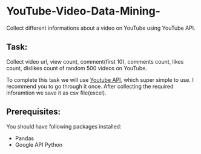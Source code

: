 # YouTube-Video-Data-Mining-
Collect different informations about a video on YouTube using YouTube API.
## Task:
Collect video url, view count, comment(first 10), comments count, likes count, dislikes count of random 500 videos on YouTube. 

To complete this task we will use [Youtube API](https://developers.google.com/youtube/v3), which super simple to use. I recommend you to go through it once.
After collecting the required inforamtion we save it as csv file(excel).
## Prerequisites:
You should have following packages installed:
- Pandas
- Google API Python
